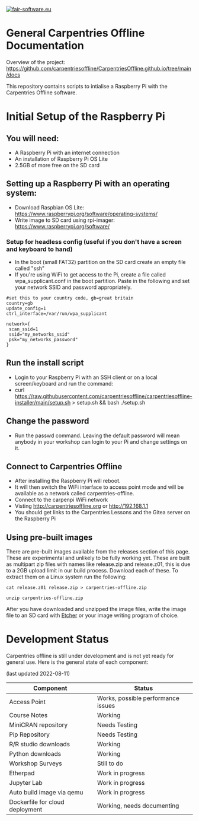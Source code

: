 [![fair-software.eu](https://img.shields.io/badge/fair--software.eu-%E2%97%8F%20%20%E2%97%8F%20%20%E2%97%8B%20%20%E2%97%8B%20%20%E2%97%8B-orange)](https://fair-software.eu)

# General Carpentries Offline Documentation
Overview of the project: https://github.com/carpentriesoffline/CarpentriesOffline.github.io/tree/main/docs

This repository contains scripts to intialise a Raspberry Pi with the Carpentries Offline software. 

# Initial Setup of the Raspberry Pi

## You will need:
* A Raspberry Pi with an internet connection
* An installation of Raspberry Pi OS Lite
* 2.5GB of more free on the SD card

## Setting up a Raspberry Pi with an operating system:
* Download Raspbian OS Lite: https://www.raspberrypi.org/software/operating-systems/
* Write image to SD card using rpi-imager: https://www.raspberrypi.org/software/

### Setup for headless config (useful if you don't have a screen and keyboard to hand)
* In the boot (small FAT32) partition on the SD card create an empty file called "ssh"
* If you're using WiFi to get access to the Pi, create a file called wpa_supplicant.conf in the boot partition. Paste in the following and set your network SSID and password appropriately.

```
#set this to your country code, gb=great britain
country=gb
update_config=1
ctrl_interface=/var/run/wpa_supplicant

network={
 scan_ssid=1
 ssid="my_networks_ssid"
 psk="my_networks_password"
}
```

## Run the install script
* Login to your Raspberry Pi with an SSH client or on a local screen/keyboard and run the command:
* curl https://raw.githubusercontent.com/carpentriesoffline/carpentriesoffline-installer/main/setup.sh > setup.sh && bash ./setup.sh

## Change the password
* Run the passwd command. Leaving the default password will mean anybody in your workshop can login to your Pi and change settings on it.

## Connect to Carpentries Offline
* After installing the Raspberry Pi will reboot.
* It will then switch the WiFi interface to access point mode and will be available as a network called carpentries-offline. 
* Connect to the carpenpi WiFi network
* Visting http://carpentriesoffline.org or http://192.168.1.1
* You should get links to the Carpentries Lessons and the Gitea server on the Raspberry Pi

## Using pre-built images
There are pre-built images available from the releases section of this page. These are experimental and unlikely to be fully working yet. 
These are built as multipart zip files with names like release.zip and release.z01, this is due to a 2GB upload limit in our build process. Download each of these. To extract them on a Linux system run the following:

`cat release.z01 release.zip > carpentries-offline.zip`

`unzip carpentries-offline.zip`

After you have downloaded and unzipped the image files, write the image file to an SD card with [Etcher](https://www.balena.io/etcher/) or your image writing program of choice. 

# Development Status

Carpentries offline is still under development and is not yet ready for general use. Here is the general state of each component:

(last updated 2022-08-11)

| Component    | Status  |
| ------------ | ------- |
| Access Point | Works, possible performance issues |
| Course Notes | Working |
| MiniCRAN repository | Needs Testing |
| Pip Repository | Needs Testing |
| R/R studio downloads | Working | 
| Python downloads  | Working |
| Workshop Surveys | Still to do | 
| Etherpad | Work in progress | 
| Jupyter Lab | Work in progress |
| Auto build image via qemu | Work in progress | 
| Dockerfile for cloud deployment | Working, needs documenting |

